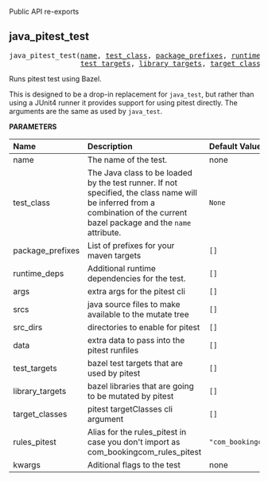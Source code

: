 <!-- Generated with Stardoc: http://skydoc.bazel.build -->

Public API re-exports

<a id="java_pitest_test"></a>

## java_pitest_test

<pre>
java_pitest_test(<a href="#java_pitest_test-name">name</a>, <a href="#java_pitest_test-test_class">test_class</a>, <a href="#java_pitest_test-package_prefixes">package_prefixes</a>, <a href="#java_pitest_test-runtime_deps">runtime_deps</a>, <a href="#java_pitest_test-args">args</a>, <a href="#java_pitest_test-srcs">srcs</a>, <a href="#java_pitest_test-src_dirs">src_dirs</a>, <a href="#java_pitest_test-data">data</a>,
                 <a href="#java_pitest_test-test_targets">test_targets</a>, <a href="#java_pitest_test-library_targets">library_targets</a>, <a href="#java_pitest_test-target_classes">target_classes</a>, <a href="#java_pitest_test-rules_pitest">rules_pitest</a>, <a href="#java_pitest_test-kwargs">kwargs</a>)
</pre>

Runs pitest test using Bazel.

This is designed to be a drop-in replacement for `java_test`, but
rather than using a JUnit4 runner it provides support for using
pitest directly. The arguments are the same as used by `java_test`.


**PARAMETERS**


| Name  | Description | Default Value |
| :------------- | :------------- | :------------- |
| <a id="java_pitest_test-name"></a>name |  The name of the test.   |  none |
| <a id="java_pitest_test-test_class"></a>test_class |  The Java class to be loaded by the test runner. If not specified, the class name will be inferred from a combination of the current bazel package and the <code>name</code> attribute.   |  <code>None</code> |
| <a id="java_pitest_test-package_prefixes"></a>package_prefixes |  List of prefixes for your maven targets   |  <code>[]</code> |
| <a id="java_pitest_test-runtime_deps"></a>runtime_deps |  Additional runtime dependencies for the test.   |  <code>[]</code> |
| <a id="java_pitest_test-args"></a>args |  extra args for the pitest cli   |  <code>[]</code> |
| <a id="java_pitest_test-srcs"></a>srcs |  java source files to make available to the mutate tree   |  <code>[]</code> |
| <a id="java_pitest_test-src_dirs"></a>src_dirs |  directories to enable for pitest   |  <code>[]</code> |
| <a id="java_pitest_test-data"></a>data |  extra data to pass into the pitest runfiles   |  <code>[]</code> |
| <a id="java_pitest_test-test_targets"></a>test_targets |  bazel test targets that are used by pitest   |  <code>[]</code> |
| <a id="java_pitest_test-library_targets"></a>library_targets |  bazel libraries that are going to be mutated by pitest   |  <code>[]</code> |
| <a id="java_pitest_test-target_classes"></a>target_classes |  pitest targetClasses cli argument   |  <code>[]</code> |
| <a id="java_pitest_test-rules_pitest"></a>rules_pitest |  Alias for the rules_pitest in case you don't import as com_bookingcom_rules_pitest   |  <code>"com_bookingcom_rules_pitest"</code> |
| <a id="java_pitest_test-kwargs"></a>kwargs |  Aditional flags to the test   |  none |


